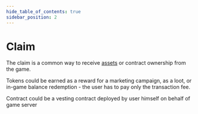 ```yaml
---
hide_table_of_contents: true
sidebar_position: 2
---
```


# Claim

The claim is a common way to receive [assets](/admin/miscellaneous/asset) or contract ownership from the game. 

Tokens could be earned as a reward for a marketing campaign, as
a loot, or in-game balance redemption - the user has to pay only the transaction fee.

Contract could be a vesting contract deployed by user himself on behalf of game server
